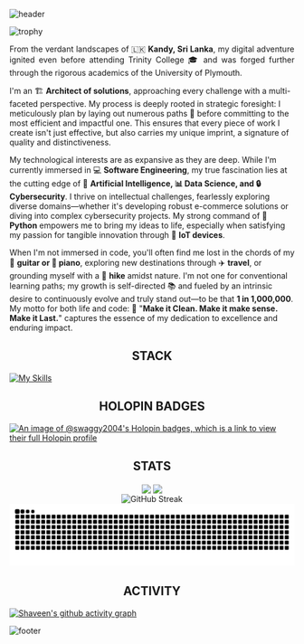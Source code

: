 ![header](https://capsule-render.vercel.app/api?type=waving&color=gradient&customColorList=9,16,13&section=header&text=Shaveen%20Balasooriya&desc=Software%20Engineer%20|%20System%20Architect%20|%20Solution%20Architect%20|%20%20Cybersecurity%20Enthusiast&descSize=15&descAlignY=94&animation=fadeIn&width=100%)

![trophy](https://github-profile-trophy.vercel.app/?username=Shaveen-Balasooriya&theme=dark_lover&rank=-?&column=-1&margin-w=16&margin-h=16&no-bg=true&no-frame=true)

<p align="justify">
From the verdant landscapes of 🇱🇰 <strong>Kandy, Sri Lanka</strong>, my digital adventure ignited even before attending Trinity College 🎓 and was forged further through the rigorous academics of the University of Plymouth.

I'm an 🏗️ **Architect of solutions**, approaching every challenge with a multi-faceted perspective. My process is deeply rooted in strategic foresight: I meticulously plan by laying out numerous paths 🧩 before committing to the most efficient and impactful one. This ensures that every piece of work I create isn't just effective, but also carries my unique imprint, a signature of quality and distinctiveness.

My technological interests are as expansive as they are deep. While I'm currently immersed in 💻 **Software Engineering**, my true fascination lies at the cutting edge of 🤖 **Artificial Intelligence, 📊 Data Science, and 🔒 Cybersecurity**. I thrive on intellectual challenges, fearlessly exploring diverse domains—whether it's developing robust e-commerce solutions or diving into complex cybersecurity projects. My strong command of 🐍 **Python** empowers me to bring my ideas to life, especially when satisfying my passion for tangible innovation through 🔌 **IoT devices**.

When I'm not immersed in code, you'll often find me lost in the chords of my 🎸 **guitar or 🎹 piano**, exploring new destinations through ✈️ **travel**, or grounding myself with a 🥾 **hike** amidst nature. I'm not one for conventional learning paths; my growth is self-directed 📚 and fueled by an intrinsic desire to continuously evolve and truly stand out—to be that **1 in 1,000,000**. My motto for both life and code: 💭 "**Make it Clean. Make it make sense. Make it Last.**" captures the essence of my dedication to excellence and enduring impact.
</p>

<h2 align="center">STACK</h2>

[![My Skills](https://skillicons.dev/icons?i=html,css,react,flask,django,git,docker,github,aws,mongodb,java,c,bootstrap,tailwind,angular,arduino,azure,bash,cs,debian,elasticsearch,firebase,fastapi,express,figma,jquery,kafka,linux,matlab,mysql,npm,nodejs,php,postman,powershell,py,raspberrypi,redhat,spring,terraform,threejs,ubuntu,vscode,windows,js)](https://skillicons.dev)

<h2 align="center">HOLOPIN BADGES</h2>

[![An image of @swaggy2004's Holopin badges, which is a link to view their full Holopin profile](https://holopin.me/swaggy2004)](https://holopin.io/@swaggy2004)


<h2 align="center">STATS</h2>

<div align="center">
    <img height=200 align="center" src="https://github-readme-stats.vercel.app/api?username=Shaveen-Balasooriya&show=prs_merged,prs_merged_percentage&show_icons=true&theme=ayu-mirage&hide_border=true&custom_title=My%20GitHub%20Stats" />
    <img height=200 align="center" src="https://github-readme-stats.vercel.app/api/top-langs?username=Shaveen-Balasooriya&layout=compact&card_width=320&size_weight=0.5&count_weight=0.5&theme=ayu-mirage&hide_border=true" />
</div>
<div align="center">
    <img align="center" src="https://github-readme-streak-stats.herokuapp.com?user=Shaveen-Balasooriya&theme=ayu-mirage&hide_border=true&short_numbers=true" alt="GitHub Streak" />
</div>
<picture>
  <source media="(prefers-color-scheme: dark)" srcset="https://raw.githubusercontent.com/Shaveen-Balasooriya/Shaveen-Balasooriya/output/github-snake-dark.svg" />
  <source media="(prefers-color-scheme: light)" srcset="https://raw.githubusercontent.com/Shaveen-Balasooriya/Shaveen-Balasooriya/output/github-snake.svg" />
  <img alt="github-snake" src="https://raw.githubusercontent.com/Shaveen-Balasooriya/Shaveen-Balasooriya/output/github-snake.svg" />
</picture>

<h2 align="center">ACTIVITY</h2>

[![Shaveen's github activity graph](https://github-readme-activity-graph.vercel.app/graph?username=Shaveen-Balasooriya&theme=xcode&hide_border=true&custom_title=My%20Contribution%20Graph&radius=8)](https://github.com/ashutosh00710/github-readme-activity-graph)

![footer](https://capsule-render.vercel.app/api?type=waving&color=gradient&customColorList=9,16,13&section=footer)
